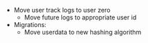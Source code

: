- Move user track logs to user zero
    - Move future logs to appropriate user id
- Migrations:
    - Move userdata to new hashing algorithm